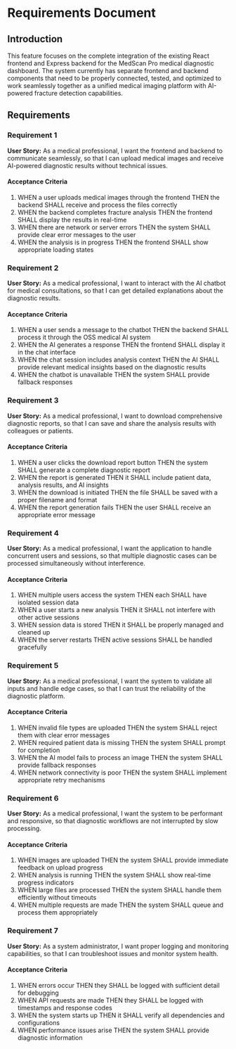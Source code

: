 # Requirements Document

## Introduction

This feature focuses on the complete integration of the existing React frontend and Express backend for the MedScan Pro medical diagnostic dashboard. The system currently has separate frontend and backend components that need to be properly connected, tested, and optimized to work seamlessly together as a unified medical imaging platform with AI-powered fracture detection capabilities.

## Requirements

### Requirement 1

**User Story:** As a medical professional, I want the frontend and backend to communicate seamlessly, so that I can upload medical images and receive AI-powered diagnostic results without technical issues.

#### Acceptance Criteria

1. WHEN a user uploads medical images through the frontend THEN the backend SHALL receive and process the files correctly
2. WHEN the backend completes fracture analysis THEN the frontend SHALL display the results in real-time
3. WHEN there are network or server errors THEN the system SHALL provide clear error messages to the user
4. WHEN the analysis is in progress THEN the frontend SHALL show appropriate loading states

### Requirement 2

**User Story:** As a medical professional, I want to interact with the AI chatbot for medical consultations, so that I can get detailed explanations about the diagnostic results.

#### Acceptance Criteria

1. WHEN a user sends a message to the chatbot THEN the backend SHALL process it through the OSS medical AI system
2. WHEN the AI generates a response THEN the frontend SHALL display it in the chat interface
3. WHEN the chat session includes analysis context THEN the AI SHALL provide relevant medical insights based on the diagnostic results
4. WHEN the chatbot is unavailable THEN the system SHALL provide fallback responses

### Requirement 3

**User Story:** As a medical professional, I want to download comprehensive diagnostic reports, so that I can save and share the analysis results with colleagues or patients.

#### Acceptance Criteria

1. WHEN a user clicks the download report button THEN the system SHALL generate a complete diagnostic report
2. WHEN the report is generated THEN it SHALL include patient data, analysis results, and AI insights
3. WHEN the download is initiated THEN the file SHALL be saved with a proper filename and format
4. WHEN the report generation fails THEN the user SHALL receive an appropriate error message

### Requirement 4

**User Story:** As a medical professional, I want the application to handle concurrent users and sessions, so that multiple diagnostic cases can be processed simultaneously without interference.

#### Acceptance Criteria

1. WHEN multiple users access the system THEN each SHALL have isolated session data
2. WHEN a user starts a new analysis THEN it SHALL not interfere with other active sessions
3. WHEN session data is stored THEN it SHALL be properly managed and cleaned up
4. WHEN the server restarts THEN active sessions SHALL be handled gracefully

### Requirement 5

**User Story:** As a medical professional, I want the system to validate all inputs and handle edge cases, so that I can trust the reliability of the diagnostic platform.

#### Acceptance Criteria

1. WHEN invalid file types are uploaded THEN the system SHALL reject them with clear error messages
2. WHEN required patient data is missing THEN the system SHALL prompt for completion
3. WHEN the AI model fails to process an image THEN the system SHALL provide fallback responses
4. WHEN network connectivity is poor THEN the system SHALL implement appropriate retry mechanisms

### Requirement 6

**User Story:** As a medical professional, I want the system to be performant and responsive, so that diagnostic workflows are not interrupted by slow processing.

#### Acceptance Criteria

1. WHEN images are uploaded THEN the system SHALL provide immediate feedback on upload progress
2. WHEN analysis is running THEN the system SHALL show real-time progress indicators
3. WHEN large files are processed THEN the system SHALL handle them efficiently without timeouts
4. WHEN multiple requests are made THEN the system SHALL queue and process them appropriately

### Requirement 7

**User Story:** As a system administrator, I want proper logging and monitoring capabilities, so that I can troubleshoot issues and monitor system health.

#### Acceptance Criteria

1. WHEN errors occur THEN they SHALL be logged with sufficient detail for debugging
2. WHEN API requests are made THEN they SHALL be logged with timestamps and response codes
3. WHEN the system starts up THEN it SHALL verify all dependencies and configurations
4. WHEN performance issues arise THEN the system SHALL provide diagnostic information